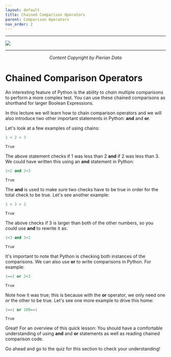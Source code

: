 ```yaml
---
layout: default
title: Chained Comparison Operators
parent: Comparison Operators
nav_order: 2
---
```

___

<a href='https://www.udemy.com/user/joseportilla/'><img src='../Pierian_Data_Logo.png'/></a>
___
<center><em>Content Copyright by Pierian Data</em></center>

# Chained Comparison Operators

An interesting feature of Python is the ability to *chain* multiple comparisons to perform a more complex test. You can use these chained comparisons as shorthand for larger Boolean Expressions.

In this lecture we will learn how to chain comparison operators and we will also introduce two other important statements in Python: **and** and **or**.

Let's look at a few examples of using chains:


```python
1 < 2 < 3
```




    True



The above statement checks if 1 was less than 2 **and** if 2 was less than 3. We could have written this using an **and** statement in Python:


```python
1<2 and 2<3
```




    True



The **and** is used to make sure two checks have to be true in order for the total check to be true. Let's see another example:


```python
1 < 3 > 2
```




    True



The above checks if 3 is larger than both of the other numbers, so you could use **and** to rewrite it as:


```python
1<3 and 3>2
```




    True



It's important to note that Python is checking both instances of the comparisons. We can also use **or** to write comparisons in Python. For example:


```python
1==2 or 2<3
```




    True



Note how it was true; this is because with the **or** operator, we only need one *or* the other to be true. Let's see one more example to drive this home:


```python
1==1 or 100==1
```




    True



Great! For an overview of this quick lesson: You should have a comfortable understanding of using **and** and **or** statements as well as reading chained comparison code.

Go ahead and go to the quiz for this section to check your understanding!
